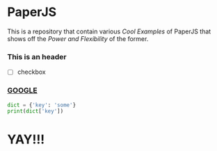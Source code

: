 # PaperJS
This is a repository that contain various *Cool Examples* of PaperJS that shows off the *Power and Flexibility* of the former.

### This is an header

- [ ] checkbox

### __[GOOGLE](https:\\www.google.com)__

```python
dict = {'key': 'some'}
print(dict['key'])
```

# YAY!!!

